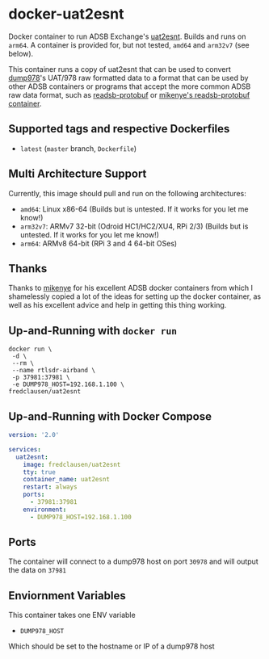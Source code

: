 # docker-uat2esnt

Docker container to run ADSB Exchange's [uat2esnt](https://github.com/adsbxchange/uat2esnt). Builds and runs on `arm64`. A container is provided for, but not tested, `amd64` and `arm32v7` (see below).

This container runs a copy of uat2esnt that can be used to convert [dump978](https://github.com/flightaware/dump978)'s UAT/978 raw formatted data to a format that can be used by other ADSB containers or programs that accept the more common ADSB raw data format, such as [readsb-protobuf](https://github.com/Mictronics/readsb-protobuf/tree/dev/webapp) or [mikenye's readsb-protobuf container](https://github.com/mikenye/docker-readsb-protobuf).

## Supported tags and respective Dockerfiles

* `latest` (`master` branch, `Dockerfile`)

## Multi Architecture Support

Currently, this image should pull and run on the following architectures:

* `amd64`: Linux x86-64 (Builds but is untested. If it works for you let me know!)
* `arm32v7`: ARMv7 32-bit (Odroid HC1/HC2/XU4, RPi 2/3) (Builds but is untested. If it works for you let me know!)
* `arm64`: ARMv8 64-bit (RPi 3 and 4 64-bit OSes)

## Thanks

Thanks to [mikenye](https://github.com/mikenye) for his excellent ADSB docker containers from which I shamelessly copied a lot of the ideas for setting up the docker container, as well as his excellent advice and help in getting this thing working.

## Up-and-Running with `docker run`

```shell
docker run \
 -d \
 --rm \
 --name rtlsdr-airband \
 -p 37981:37981 \
 -e DUMP978_HOST=192.168.1.100 \
fredclausen/uat2esnt
```

## Up-and-Running with Docker Compose

```yaml
version: '2.0'

services:
  uat2esnt:
    image: fredclausen/uat2esnt
    tty: true
    container_name: uat2esnt
    restart: always
    ports:
      - 37981:37981
    environment:
      - DUMP978_HOST=192.168.1.100
```

## Ports

The container will connect to a dump978 host on port `30978` and will output the data on `37981`

## Enviornment Variables

This container takes one ENV variable

* `DUMP978_HOST`

Which should be set to the hostname or IP of a dump978 host